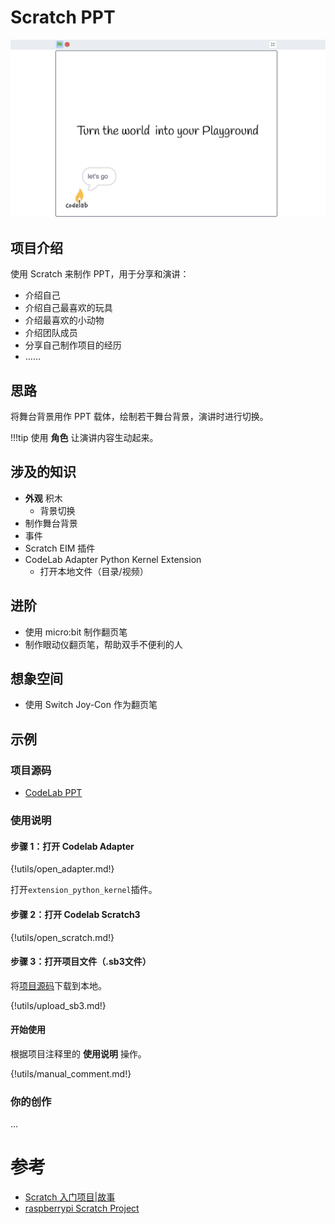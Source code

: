 # Scratch PPT

![](/img/v2/scratch_ppt_capture.png)

## 项目介绍

使用 Scratch 来制作 PPT，用于分享和演讲：

*  介绍自己
*  介绍自己最喜欢的玩具
*  介绍最喜欢的小动物
*  介绍团队成员
*  分享自己制作项目的经历
*  ……

## 思路

将舞台背景用作 PPT 载体，绘制若干舞台背景，演讲时进行切换。

!!!tip
    使用 **角色** 让演讲内容生动起来。

## 涉及的知识

- **外观** 积木
    - 背景切换
- 制作舞台背景
- 事件
- Scratch EIM 插件
- CodeLab Adapter Python Kernel Extension
    - 打开本地文件（目录/视频）

## 进阶

- 使用 micro:bit 制作翻页笔
- 制作眼动仪翻页笔，帮助双手不便利的人

## 想象空间

- 使用 Switch Joy-Con 作为翻页笔


## 示例

### 项目源码
*  [CodeLab PPT](/sb3/CodeLab-PPT.sb3)

### 使用说明

#### 步骤 1：打开 Codelab Adapter

{!utils/open_adapter.md!}

打开`extension_python_kernel`插件。

#### 步骤 2：打开 Codelab Scratch3

{!utils/open_scratch.md!}

#### 步骤 3：打开项目文件（.sb3文件）
将[项目源码](/sb3/CodeLab-PPT.sb3)下载到本地。

{!utils/upload_sb3.md!}

#### 开始使用
根据项目注释里的 **使用说明** 操作。

{!utils/manual_comment.md!}


### 你的创作
...

# 参考
*  [Scratch 入门项目|故事](https://scratch.mit.edu/starter-projects)
*  [raspberrypi Scratch Project](https://projects.raspberrypi.org/en/codeclub/scratch-module-1)
